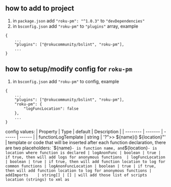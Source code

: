## how to add to project
1. in `package.json` add `"roku-pm": "^1.0.3"` to `"devDependencies"`
2. in `bsconfig.json` add `"roku-pm"` to `"plugins"` array, example  
```
{   
    ...
    "plugins": ["@rokucommunity/bslint", "roku-pm"],
    ...
}
```

## how to setup/modify config for `roku-pm`
1. in `bsconfig.json` add `"roku-pm"` to config, example  


```
{   
    ...
    "plugins": ["@rokucommunity/bslint", "roku-pm"],
    "roku-pm": {
        "logFuncLocation": false
    },
    ...
}
```

config values:
| Property | Type | default | Description |
| -------- | ------- | ------  |  ------  |
| functionLogTemplate  | string | '?">> ${name}() ${location}"' | template or code that will be inserted after each function declaration, there are two placeholders: `${name}` - is function name, and `${location}` - is location where function is declared
| logAnonFunc | boolean | true | if true, then will add logs for anonymous functions 
| logFuncLocation | boolean | true | if true, then will add function location to log for common functions
| logAnonFuncLocation | boolean | true | if true, then will add function location to log for anonymous functions
| addImports    | string[] | [] | will add those list of scripts location (strings) to xml as `<script/>`, example: `"addFiles": ["pkg:/source/someFile.brs"]`
| addFiles    | {uri: string, file: string}[] | [] | will create files at specified locations, example: `"addFiles": [{uri:"pkg:/source/someFile.brs", "file": "sub helloWorld \n ?\"hello world\" \n end sub"}]`
| files    | string[] | ["**/*"] | list of files/directories(glob pattern) that should be processed, or ignored if use negative `!`, example `"files": ["include/this/**/*", "!ignore/this/**/*"]`

